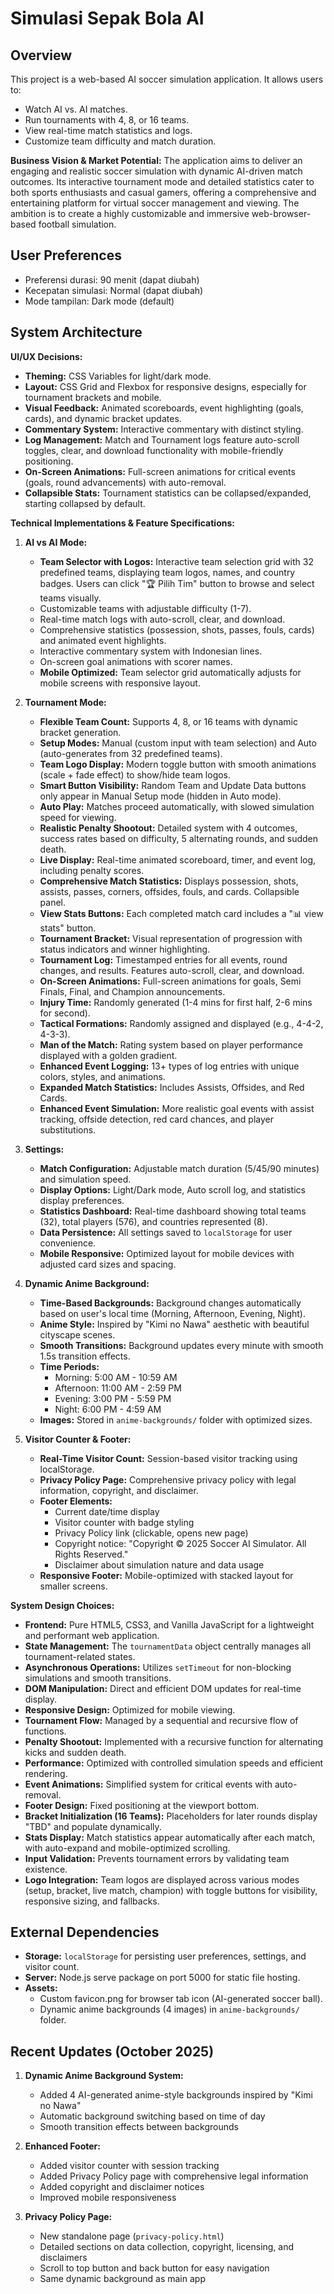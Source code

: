 # Simulasi Sepak Bola AI

## Overview
This project is a web-based AI soccer simulation application. It allows users to:
- Watch AI vs. AI matches.
- Run tournaments with 4, 8, or 16 teams.
- View real-time match statistics and logs.
- Customize team difficulty and match duration.

**Business Vision & Market Potential:**
The application aims to deliver an engaging and realistic soccer simulation with dynamic AI-driven match outcomes. Its interactive tournament mode and detailed statistics cater to both sports enthusiasts and casual gamers, offering a comprehensive and entertaining platform for virtual soccer management and viewing. The ambition is to create a highly customizable and immersive web-browser-based football simulation.

## User Preferences
- Preferensi durasi: 90 menit (dapat diubah)
- Kecepatan simulasi: Normal (dapat diubah)
- Mode tampilan: Dark mode (default)

## System Architecture

**UI/UX Decisions:**
- **Theming:** CSS Variables for light/dark mode.
- **Layout:** CSS Grid and Flexbox for responsive designs, especially for tournament brackets and mobile.
- **Visual Feedback:** Animated scoreboards, event highlighting (goals, cards), and dynamic bracket updates.
- **Commentary System:** Interactive commentary with distinct styling.
- **Log Management:** Match and Tournament logs feature auto-scroll toggles, clear, and download functionality with mobile-friendly positioning.
- **On-Screen Animations:** Full-screen animations for critical events (goals, round advancements) with auto-removal.
- **Collapsible Stats:** Tournament statistics can be collapsed/expanded, starting collapsed by default.

**Technical Implementations & Feature Specifications:**

1.  **AI vs AI Mode:**
    *   **Team Selector with Logos:** Interactive team selection grid with 32 predefined teams, displaying team logos, names, and country badges. Users can click "🏆 Pilih Tim" button to browse and select teams visually.
    *   Customizable teams with adjustable difficulty (1-7).
    *   Real-time match logs with auto-scroll, clear, and download.
    *   Comprehensive statistics (possession, shots, passes, fouls, cards) and animated event highlights.
    *   Interactive commentary system with Indonesian lines.
    *   On-screen goal animations with scorer names.
    *   **Mobile Optimized:** Team selector grid automatically adjusts for mobile screens with responsive layout.

2.  **Tournament Mode:**
    *   **Flexible Team Count:** Supports 4, 8, or 16 teams with dynamic bracket generation.
    *   **Setup Modes:** Manual (custom input with team selection) and Auto (auto-generates from 32 predefined teams).
    *   **Team Logo Display:** Modern toggle button with smooth animations (scale + fade effect) to show/hide team logos.
    *   **Smart Button Visibility:** Random Team and Update Data buttons only appear in Manual Setup mode (hidden in Auto mode).
    *   **Auto Play:** Matches proceed automatically, with slowed simulation speed for viewing.
    *   **Realistic Penalty Shootout:** Detailed system with 4 outcomes, success rates based on difficulty, 5 alternating rounds, and sudden death.
    *   **Live Display:** Real-time animated scoreboard, timer, and event log, including penalty scores.
    *   **Comprehensive Match Statistics:** Displays possession, shots, assists, passes, corners, offsides, fouls, and cards. Collapsible panel.
    *   **View Stats Buttons:** Each completed match card includes a "📊 view stats" button.
    *   **Tournament Bracket:** Visual representation of progression with status indicators and winner highlighting.
    *   **Tournament Log:** Timestamped entries for all events, round changes, and results. Features auto-scroll, clear, and download.
    *   **On-Screen Animations:** Full-screen animations for goals, Semi Finals, Final, and Champion announcements.
    *   **Injury Time:** Randomly generated (1-4 mins for first half, 2-6 mins for second).
    *   **Tactical Formations:** Randomly assigned and displayed (e.g., 4-4-2, 4-3-3).
    *   **Man of the Match:** Rating system based on player performance displayed with a golden gradient.
    *   **Enhanced Event Logging:** 13+ types of log entries with unique colors, styles, and animations.
    *   **Expanded Match Statistics:** Includes Assists, Offsides, and Red Cards.
    *   **Enhanced Event Simulation:** More realistic goal events with assist tracking, offside detection, red card chances, and player substitutions.

3.  **Settings:**
    *   **Match Configuration:** Adjustable match duration (5/45/90 minutes) and simulation speed.
    *   **Display Options:** Light/Dark mode, Auto scroll log, and statistics display preferences.
    *   **Statistics Dashboard:** Real-time dashboard showing total teams (32), total players (576), and countries represented (8).
    *   **Data Persistence:** All settings saved to `localStorage` for user convenience.
    *   **Mobile Responsive:** Optimized layout for mobile devices with adjusted card sizes and spacing.

4.  **Dynamic Anime Background:**
    *   **Time-Based Backgrounds:** Background changes automatically based on user's local time (Morning, Afternoon, Evening, Night).
    *   **Anime Style:** Inspired by "Kimi no Nawa" aesthetic with beautiful cityscape scenes.
    *   **Smooth Transitions:** Background updates every minute with smooth 1.5s transition effects.
    *   **Time Periods:**
        - Morning: 5:00 AM - 10:59 AM
        - Afternoon: 11:00 AM - 2:59 PM
        - Evening: 3:00 PM - 5:59 PM
        - Night: 6:00 PM - 4:59 AM
    *   **Images:** Stored in `anime-backgrounds/` folder with optimized sizes.

5.  **Visitor Counter & Footer:**
    *   **Real-Time Visitor Count:** Session-based visitor tracking using localStorage.
    *   **Privacy Policy Page:** Comprehensive privacy policy with legal information, copyright, and disclaimer.
    *   **Footer Elements:**
        - Current date/time display
        - Visitor counter with badge styling
        - Privacy Policy link (clickable, opens new page)
        - Copyright notice: "Copyright © 2025 Soccer AI Simulator. All Rights Reserved."
        - Disclaimer about simulation nature and data usage
    *   **Responsive Footer:** Mobile-optimized with stacked layout for smaller screens.

**System Design Choices:**
-   **Frontend:** Pure HTML5, CSS3, and Vanilla JavaScript for a lightweight and performant web application.
-   **State Management:** The `tournamentData` object centrally manages all tournament-related states.
-   **Asynchronous Operations:** Utilizes `setTimeout` for non-blocking simulations and smooth transitions.
-   **DOM Manipulation:** Direct and efficient DOM updates for real-time display.
-   **Responsive Design:** Optimized for mobile viewing.
-   **Tournament Flow:** Managed by a sequential and recursive flow of functions.
-   **Penalty Shootout:** Implemented with a recursive function for alternating kicks and sudden death.
-   **Performance:** Optimized with controlled simulation speeds and efficient rendering.
-   **Event Animations:** Simplified system for critical events with auto-removal.
-   **Footer Design:** Fixed positioning at the viewport bottom.
-   **Bracket Initialization (16 Teams):** Placeholders for later rounds display "TBD" and populate dynamically.
-   **Stats Display:** Match statistics appear automatically after each match, with auto-expand and mobile-optimized scrolling.
-   **Input Validation:** Prevents tournament errors by validating team existence.
-   **Logo Integration:** Team logos are displayed across various modes (setup, bracket, live match, champion) with toggle buttons for visibility, responsive sizing, and fallbacks.

## External Dependencies
-   **Storage:** `localStorage` for persisting user preferences, settings, and visitor count.
-   **Server:** Node.js serve package on port 5000 for static file hosting.
-   **Assets:** 
    - Custom favicon.png for browser tab icon (AI-generated soccer ball).
    - Dynamic anime backgrounds (4 images) in `anime-backgrounds/` folder.

## Recent Updates (October 2025)
1. **Dynamic Anime Background System:**
   - Added 4 AI-generated anime-style backgrounds inspired by "Kimi no Nawa"
   - Automatic background switching based on time of day
   - Smooth transition effects between backgrounds
   
2. **Enhanced Footer:**
   - Added visitor counter with session tracking
   - Added Privacy Policy page with comprehensive legal information
   - Added copyright and disclaimer notices
   - Improved mobile responsiveness
   
3. **Privacy Policy Page:**
   - New standalone page (`privacy-policy.html`)
   - Detailed sections on data collection, copyright, licensing, and disclaimers
   - Scroll to top button and back button for easy navigation
   - Same dynamic background as main app